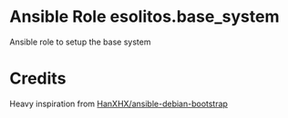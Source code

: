 # Ansible Role esolitos.base_system

Ansible role to setup the base system


# Credits

Heavy inspiration from [HanXHX/ansible-debian-bootstrap](https://github.com/HanXHX/ansible-debian-bootstrap)
